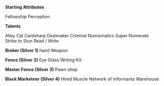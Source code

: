 **Starting Attributes**

Fellowship
Perception

**Talents**

Alley Cat
Cardsharp
Dealmaker
Criminal
Numismatics
Super Numerate
Strike to Stun
Read / Write

**Broker (Silver 1)**
hand Weapon

**Fence (Silver 2)**
Eye Glass
Writing Kit

**Master Fence (Silver 3)**
Pawn shop

**Black Marketeer (Silver 4)**
Hired Muscle
Network of Informants
Warehouse
